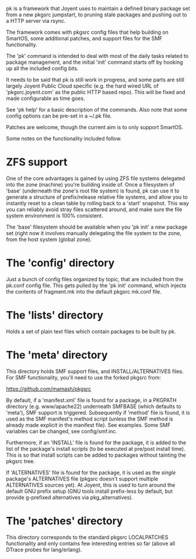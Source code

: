 pk is a framework that Joyent uses to maintain a defined binary package set
from a new pkgsrc jumpstart, to pruning stale packages and pushing out to
a HTTP server via rsync.

The framework comes with pkgsrc config files that help building on SmartOS,
some additional patches, and support files for the SMF functionality.

The 'pk' command is intended to deal with most of the daily tasks related
to package management, and the initial 'init' command starts off by hooking
up all the included config bits.

It needs to be said that pk is still work in progress, and some parts are
still largely Joyent Public Cloud specific (e.g. the hard wired URL of
'pkgsrc.joyent.com' as the public HTTP based repo). This will be fixed and
made configurable as time goes.

See 'pk help' for a basic description of the commands. Also note that some
config options can be pre-set in a ~/.pk file.

Patches are welcome, though the current aim is to only support SmartOS.

Some notes on the functionality included follow.


ZFS support
======================

One of the core advantages is gained by using ZFS file systems delegated
into the zone (machine) you're building inside of. Once a filesystem of
'base' (underneath the zone's root file system) is found, pk can use it
to generate a structure of prefix/release relative file systems, and allow
you to instantly reset to a clean table by rolling back to a 'start'
snapshot. This way you can reliably avoid stray files scattered around,
and make sure the file system environment is 100% consistent.

The 'base' filesystem should be available when you 'pk init' a new package
set (right now it involves manually delegating the file system to the zone,
from the host system (global zone).


The 'config' directory
========================

Just a bunch of config files organized by topic, that are included from
the pk.conf config file. This gets pulled by the 'pk init' command, which
injects the contents of fragment.mk into the default pkgsrc mk.conf file.


The 'lists' directory
========================

Holds a set of plain text files which contain packages to be built by pk.


The 'meta' directory
======================

This directory holds SMF support files, and INSTALL/ALTERNATIVES files.
For SMF functionality, you'll need to use the forked pkgsrc from:

  https://github.com/mamash/pkgsrc

By default, if a 'manifest.xml' file is found for a package, in a PKGPATH
directory (e.g. www/apache22) underneath SMFBASE (which defaults to 'meta'),
SMF support is triggered. Subsequently if 'method' file is found, it is used
as the SMF manifest's method script (unless the SMF method is already made
explicit in the manifest file). See examples. Some SMF variables can be
changed, see config/smf.inc.

Furthermore, if an 'INSTALL' file is found for the package, it is added to
the list of the package's install scripts (to be executed at pre/post install
time). This is so that install scripts can be added to packages without
tainting the pkgsrc tree.

If 'ALTERNATIVES' file is found for the package, it is used as the *single*
package's ALTERNATIVES file (pkgsrc doesn't support multiple ALTERNATIVES
sources yet). At Joyent, this is used to turn around the default GNU prefix
setup (GNU tools install prefix-less by default, but provide g-prefixed
alternatives via pkg_alternatives).


The 'patches' directory
==========================

This directory corresponds to the standard pkgsrc LOCALPATCHES functionality
and only contains few interesting entries so far (above all DTrace probes for
lang/erlang).

